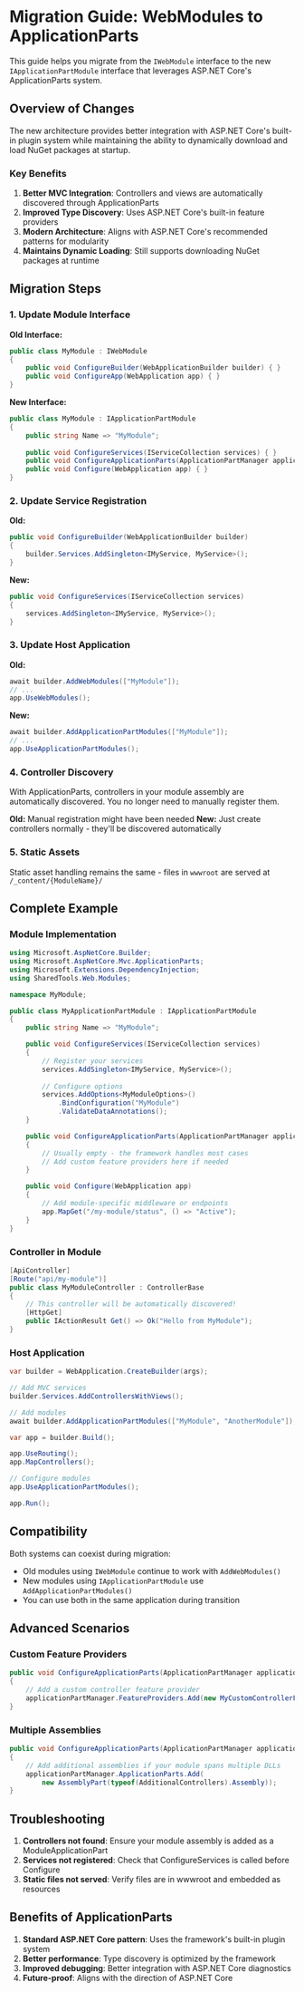 # Migration Guide: WebModules to ApplicationParts

This guide helps you migrate from the `IWebModule` interface to the new `IApplicationPartModule` interface that leverages ASP.NET Core's ApplicationParts system.

## Overview of Changes

The new architecture provides better integration with ASP.NET Core's built-in plugin system while maintaining the ability to dynamically download and load NuGet packages at startup.

### Key Benefits

1. **Better MVC Integration**: Controllers and views are automatically discovered through ApplicationParts
2. **Improved Type Discovery**: Uses ASP.NET Core's built-in feature providers
3. **Modern Architecture**: Aligns with ASP.NET Core's recommended patterns for modularity
4. **Maintains Dynamic Loading**: Still supports downloading NuGet packages at runtime

## Migration Steps

### 1. Update Module Interface

**Old Interface:**
```csharp
public class MyModule : IWebModule
{
    public void ConfigureBuilder(WebApplicationBuilder builder) { }
    public void ConfigureApp(WebApplication app) { }
}
```

**New Interface:**
```csharp
public class MyModule : IApplicationPartModule
{
    public string Name => "MyModule";
    
    public void ConfigureServices(IServiceCollection services) { }
    public void ConfigureApplicationParts(ApplicationPartManager applicationPartManager) { }
    public void Configure(WebApplication app) { }
}
```

### 2. Update Service Registration

**Old:**
```csharp
public void ConfigureBuilder(WebApplicationBuilder builder)
{
    builder.Services.AddSingleton<IMyService, MyService>();
}
```

**New:**
```csharp
public void ConfigureServices(IServiceCollection services)
{
    services.AddSingleton<IMyService, MyService>();
}
```

### 3. Update Host Application

**Old:**
```csharp
await builder.AddWebModules(["MyModule"]);
// ...
app.UseWebModules();
```

**New:**
```csharp
await builder.AddApplicationPartModules(["MyModule"]);
// ...
app.UseApplicationPartModules();
```

### 4. Controller Discovery

With ApplicationParts, controllers in your module assembly are automatically discovered. You no longer need to manually register them.

**Old:** Manual registration might have been needed
**New:** Just create controllers normally - they'll be discovered automatically

### 5. Static Assets

Static asset handling remains the same - files in `wwwroot` are served at `/_content/{ModuleName}/`

## Complete Example

### Module Implementation

```csharp
using Microsoft.AspNetCore.Builder;
using Microsoft.AspNetCore.Mvc.ApplicationParts;
using Microsoft.Extensions.DependencyInjection;
using SharedTools.Web.Modules;

namespace MyModule;

public class MyApplicationPartModule : IApplicationPartModule
{
    public string Name => "MyModule";

    public void ConfigureServices(IServiceCollection services)
    {
        // Register your services
        services.AddSingleton<IMyService, MyService>();
        
        // Configure options
        services.AddOptions<MyModuleOptions>()
            .BindConfiguration("MyModule")
            .ValidateDataAnnotations();
    }

    public void ConfigureApplicationParts(ApplicationPartManager applicationPartManager)
    {
        // Usually empty - the framework handles most cases
        // Add custom feature providers here if needed
    }

    public void Configure(WebApplication app)
    {
        // Add module-specific middleware or endpoints
        app.MapGet("/my-module/status", () => "Active");
    }
}
```

### Controller in Module

```csharp
[ApiController]
[Route("api/my-module")]
public class MyModuleController : ControllerBase
{
    // This controller will be automatically discovered!
    [HttpGet]
    public IActionResult Get() => Ok("Hello from MyModule");
}
```

### Host Application

```csharp
var builder = WebApplication.CreateBuilder(args);

// Add MVC services
builder.Services.AddControllersWithViews();

// Add modules
await builder.AddApplicationPartModules(["MyModule", "AnotherModule"]);

var app = builder.Build();

app.UseRouting();
app.MapControllers();

// Configure modules
app.UseApplicationPartModules();

app.Run();
```

## Compatibility

Both systems can coexist during migration:
- Old modules using `IWebModule` continue to work with `AddWebModules()`
- New modules using `IApplicationPartModule` use `AddApplicationPartModules()`
- You can use both in the same application during transition

## Advanced Scenarios

### Custom Feature Providers

```csharp
public void ConfigureApplicationParts(ApplicationPartManager applicationPartManager)
{
    // Add a custom controller feature provider
    applicationPartManager.FeatureProviders.Add(new MyCustomControllerFeatureProvider());
}
```

### Multiple Assemblies

```csharp
public void ConfigureApplicationParts(ApplicationPartManager applicationPartManager)
{
    // Add additional assemblies if your module spans multiple DLLs
    applicationPartManager.ApplicationParts.Add(
        new AssemblyPart(typeof(AdditionalControllers).Assembly));
}
```

## Troubleshooting

1. **Controllers not found**: Ensure your module assembly is added as a ModuleApplicationPart
2. **Services not registered**: Check that ConfigureServices is called before Configure
3. **Static files not served**: Verify files are in wwwroot and embedded as resources

## Benefits of ApplicationParts

1. **Standard ASP.NET Core pattern**: Uses the framework's built-in plugin system
2. **Better performance**: Type discovery is optimized by the framework
3. **Improved debugging**: Better integration with ASP.NET Core diagnostics
4. **Future-proof**: Aligns with the direction of ASP.NET Core